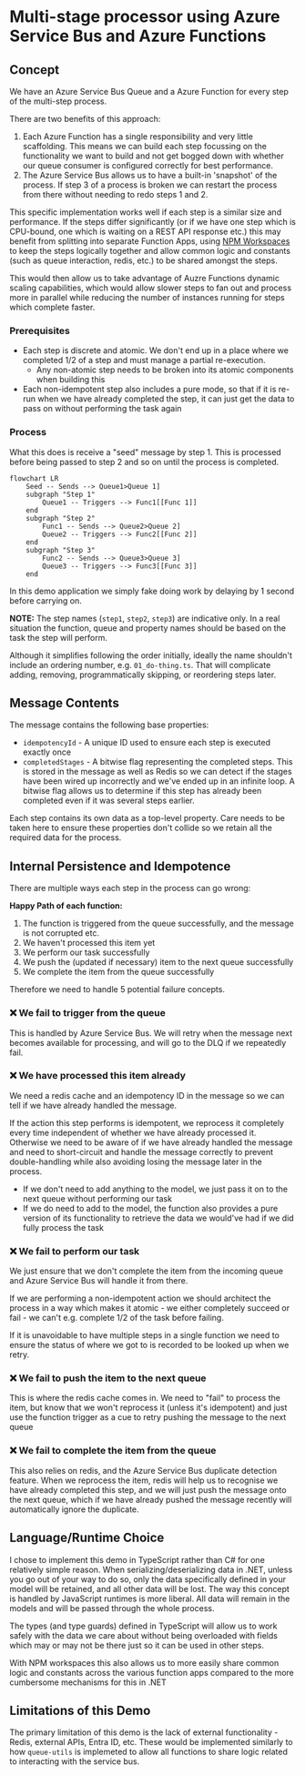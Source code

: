 # Multi-stage processor using Azure Service Bus and Azure Functions

## Concept

We have an Azure Service Bus Queue and a Azure Function for every step of the multi-step process.

There are two benefits of this approach:
1. Each Azure Function has a single responsibility and very little scaffolding. This means we can build each step focussing on the functionality we want to build and not get bogged down with whether our queue consumer is configured correctly for best performance.
2. The Azure Service Bus allows us to have a built-in 'snapshot' of the process. If step 3 of a process is broken we can restart the process from there without needing to redo steps 1 and 2.

This specific implementation works well if each step is a similar size and performance. If the steps differ significantly (or if we have one step which is CPU-bound, one which is waiting on a REST API response etc.) this may benefit from splitting into separate Function Apps, using [NPM Workspaces](https://docs.npmjs.com/cli/v11/using-npm/workspaces) to keep the steps logically together and allow common logic and constants (such as queue interaction, redis, etc.) to be shared amongst the steps.

This would then allow us to take advantage of Auzre Functions dynamic scaling capabilities, which would allow slower steps to fan out and process more in parallel while reducing the number of instances running for steps which complete faster.

### Prerequisites
- Each step is discrete and atomic. We don't end up in a place where we completed 1/2 of a step and must manage a partial re-execution.
  - Any non-atomic step needs to be broken into its atomic components when building this
- Each non-idempotent step also includes a pure mode, so that if it is re-run when we have already completed the step, it can just get the data to pass on without performing the task again

### Process
What this does is receive a "seed" message by step 1. This is processed before being passed to step 2 and so on until the process is completed.

```mermaid
flowchart LR
    Seed -- Sends --> Queue1>Queue 1]
    subgraph "Step 1"
        Queue1 -- Triggers --> Func1[[Func 1]]
    end
    subgraph "Step 2"
        Func1 -- Sends --> Queue2>Queue 2]
        Queue2 -- Triggers --> Func2[[Func 2]]
    end
    subgraph "Step 3"
        Func2 -- Sends --> Queue3>Queue 3]
        Queue3 -- Triggers --> Func3[[Func 3]]
    end
```

In this demo application we simply fake doing work by delaying by 1 second before carrying on.

**NOTE:** The step names (`step1`, `step2`, `step3`) are indicative only.
In a real situation the function, queue and property names should be based on the task the step will perform.

Although it simplifies following the order initially, ideally the name shouldn't include an ordering number, e.g. `01_do-thing.ts`.
That will complicate adding, removing, programmatically skipping, or reordering steps later.

## Message Contents

The message contains the following base properties:
- `idempotencyId` - A unique ID used to ensure each step is executed exactly once
- `completedStages` - A bitwise flag representing the completed steps. This is stored in the message as well as Redis so we can detect if the stages have been wired up incorrectly and we've ended up in an infinite loop. A bitwise flag allows us to determine if this step has already been completed even if it was several steps earlier.

Each step contains its own data as a top-level property. Care needs to be taken here to ensure these properties don't collide so we retain all the required data for the process.

## Internal Persistence and Idempotence

There are multiple ways each step in the process can go wrong:

**Happy Path of each function:**
1. The function is triggered from the queue successfully, and the message is not corrupted etc.
2. We haven't processed this item yet
3. We perform our task successfully
4. We push the (updated if necessary) item to the next queue successfully
5. We complete the item from the queue successfully

Therefore we need to handle 5 potential failure concepts.

### ❌ We fail to trigger from the queue

This is handled by Azure Service Bus. We will retry when the message next becomes available for processing, and will go to the DLQ if we repeatedly fail.

### ❌ We have processed this item already

We need a redis cache and an idempotency ID in the message so we can tell if we have already handled the message.

If the action this step performs is idempotent, we reprocess it completely every time independent of whether we have already processed it. Otherwise we need to be aware of if we have already handled the message and need to short-circuit and handle the message correctly to prevent double-handling while also avoiding losing the message later in the process.

- If we don't need to add anything to the model, we just pass it on to the next queue without performing our task
- If we do need to add to the model, the function also provides a pure version of its functionality to retrieve the data we would've had if we did fully process the task

### ❌ We fail to perform our task

We just ensure that we don't complete the item from the incoming queue and Azure Service Bus will handle it from there.

If we are performing a non-idempotent action we should architect the process in a way which makes it atomic - we either completely succeed or fail - we can't e.g. complete 1/2 of the task before failing.

If it is unavoidable to have multiple steps in a single function we need to ensure the status of where we got to is recorded to be looked up when we retry.

### ❌ We fail to push the item to the next queue

This is where the redis cache comes in. We need to "fail" to process the item, but know that we won't reprocess it (unless it's idempotent) and just use the function trigger as a cue to retry pushing the message to the next queue

### ❌ We fail to complete the item from the queue

This also relies on redis, and the Azure Service Bus duplicate detection feature. When we reprocess the item, redis will help us to recognise we have already completed this step, and we will just push the message onto the next queue, which if we have already pushed the message recently will automatically ignore the duplicate.

## Language/Runtime Choice

I chose to implement this demo in TypeScript rather than C# for one relatively simple reason. When serializing/deserializing data in .NET, unless you go out of your way to do so, only the data specifically defined in your model will be retained, and all other data will be lost. The way this concept is handled by JavaScript runtimes is more liberal. All data will remain in the models and will be passed through the whole process.

The types (and type guards) defined in TypeScript will allow us to work safely with the data we care about without being overloaded with fields which may or may not be there just so it can be used in other steps.

With NPM workspaces this also allows us to more easily share common logic and constants across the various function apps compared to the more cumbersome mechanisms for this in .NET

## Limitations of this Demo

The primary limitation of this demo is the lack of external functionality - Redis, external APIs, Entra ID, etc.
These would be implemented similarly to how `queue-utils` is implemeted to allow all functions to share logic related to interacting with the service bus.
